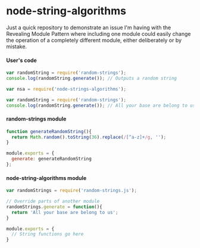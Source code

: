 # node-string-algorithms
Just a quick repository to demonstrate an issue I'm having with the Revealing Module Pattern where including one module could easily change the operation of a completely different module, either deliberately or by mistake.

#### User's code
```js
var randomString = require('random-strings');
console.log(randomString.generate()); // Outputs a random string

var nsa = require('node-strings-algorithms');

var randomString = require('random-strings');
console.log(randomString.generate()); // All your base are belong to us
```

#### random-strings module
```js
function generateRandomString(){
  return Math.random().toString(36).replace(/[^a-z]+/g, '');
}

module.exports = {
  generate: generateRandomString
};
```

#### node-string-algorithms module
```js
var randomStrings = require('random-strings.js');

// Override parts of another module
randomStrings.generate = function(){
  return 'All your base are belong to us';
}

module.exports = {
  // String functions go here
}
```
